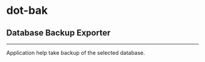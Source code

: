 # dot-bak
## Database Backup Exporter
-------

Application help take backup of the selected database.
